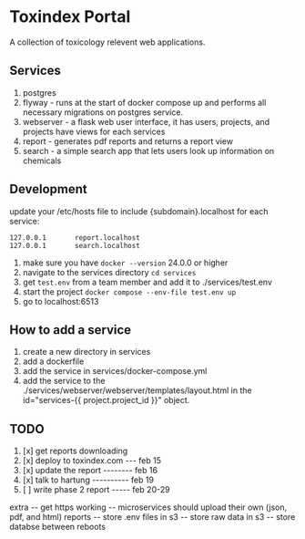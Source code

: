 # Toxindex Portal
A collection of toxicology relevent web applications.

## Services
1. postgres
2. flyway - runs at the start of docker compose up and performs all necessary migrations on postgres service.
3. webserver - a flask web user interface, it has users, projects, and projects have views for each services
4. report - generates pdf reports and returns a report view
5. search - a simple search app that lets users look up information on chemicals

## Development
update your /etc/hosts file to include {subdomain}.localhost for each service:
```
127.0.0.1       report.localhost
127.0.0.1       search.localhost
```
1. make sure you have `docker --version` 24.0.0 or higher
2. navigate to the services directory `cd services`
3. get `test.env` from a team member and add it to ./services/test.env
3. start the project `docker compose --env-file test.env up`
4. go to localhost:6513

## How to add a service
1. create a new directory in services
2. add a dockerfile
3. add the service in services/docker-compose.yml
4. add the service to the ./services/webserver/webserver/templates/layout.html in the id="services-{{ project.project_id }}" object. 

## TODO
1. [x] get reports downloading
2. [x] deploy to toxindex.com --- feb 15
3. [x] update the report -------- feb 16
5. [x] talk to hartung ---------- feb 19
4. [ ] write phase 2 report ----- feb 20-29



extra
-- get https working
-- microservices should upload their own (json, pdf, and html) reports
-- store .env files in s3
-- store raw data in s3
-- store databse between reboots